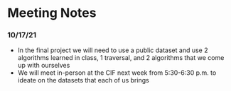 # Meeting Notes
### 10/17/21
- In the final project we will need to use a public dataset and use 2 algorithms learned in class, 1 traversal, and 2 algorithms that we come up with ourselves
- We will meet in-person at the CIF next week from 5:30-6:30 p.m. to ideate on the datasets that each of us brings

